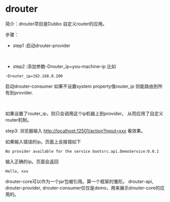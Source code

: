 # drouter

简介：drouter项目是Dubbo 自定义router的应用。

步骤：

- step1 :启动drouter-provider

<br/>

- step2 :添加参数-Drouter_ip=you-machine-ip
比如
```text
-Drouter_ip=192.168.0.200
```
启动drouter-consumer
如果不设置system property值router_ip
则能路由到所有到provider.

<br/>

如果设置了router_ip，则只会调用这个ip机器上到provider。
从而应用了自定义router机制。

step3: 浏览器输入 [http://localhost:12501/action?input=xxx](http://localhost:12501/action?input=xxx)
看效果。

如果输入错误的ip。页面上会报错如下
```text
No provider available for the service bootsrc.api.DemoService:0.0.1
```
输入正确的ip。页面会返回
```text
Hello, xxx
```

drouter-core可以作为一个jar包被引用。算一个框架的雏形。
drouter-api, drouter-provider, drouter-consumer仅仅是demo，用来展示drouter-core的应用的。

